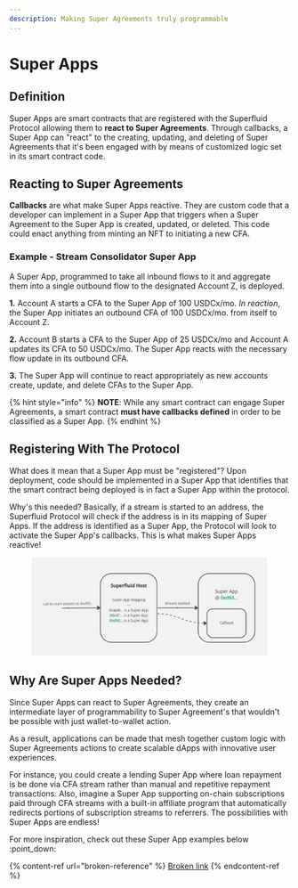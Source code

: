 ```yaml
---
description: Making Super Agreements truly programmable
---
```


# Super Apps

## Definition

Super Apps are smart contracts that are registered with the Superfluid Protocol allowing them to **react to Super Agreements**. Through callbacks, a Super App can "react" to the creating, updating, and deleting of Super Agreements that it's been engaged with by means of customized logic set in its smart contract code.

## **Reacting to Super Agreements**

**Callbacks** are what make Super Apps reactive. They are custom code that a developer can implement in a Super App that triggers when a Super Agreement to the Super App is created, updated, or deleted. This code could enact anything from minting an NFT to initiating a new CFA.&#x20;

### **Example - Stream Consolidator Super App**

A Super App, programmed to take all inbound flows to it and aggregate them into a single outbound flow to the designated Account Z, is deployed.&#x20;

**1.** Account A starts a CFA to the Super App of 100 USDCx/mo. _In reaction_, the Super App initiates an outbound CFA of 100 USDCx/mo. from itself to Account Z.

**2.** Account B starts a CFA to the Super App of 25 USDCx/mo and Account A updates its CFA to 50 USDCx/mo. The Super App reacts with the necessary flow update in its outbound CFA.

**3.** The Super App will continue to react appropriately as new accounts create, update, and delete CFAs to the Super App.&#x20;

{% hint style="info" %}
**NOTE**: While any smart contract can engage Super Agreements, a smart contract **must have callbacks defined** in order to be classified as a Super App.
{% endhint %}

## Registering With The Protocol

What does it mean that a Super App must be "registered"? Upon deployment, code should be implemented in a Super App that identifies that the smart contract being deployed is in fact a Super App within the protocol.&#x20;

Why's this needed? Basically, if a stream is started to an address, the Superfluid Protocol will check if the address is in its mapping of Super Apps. If the address is identified as a Super App, the Protocol will look to activate the Super App's callbacks. This is what makes Super Apps reactive!

<figure><img src="../../.gitbook/assets/image (82).png" alt=""><figcaption></figcaption></figure>

## Why Are Super Apps Needed?

Since Super Apps can react to Super Agreements, they create an intermediate layer of programmability to Super Agreement's that wouldn't be possible with just wallet-to-wallet action.

As a result, applications can be made that mesh together custom logic with Super Agreements actions to create scalable dApps with innovative user experiences.

For instance, you could create a lending Super App where loan repayment is be done via CFA stream rather than manual and repetitive repayment transactions. Also, imagine a Super App supporting on-chain subscriptions paid through CFA streams with a built-in affiliate program that automatically redirects portions of subscription streams to referrers. The possibilities with Super Apps are endless!

For more inspiration, check out these Super App examples below :point\_down:

{% content-ref url="broken-reference" %}
[Broken link](broken-reference)
{% endcontent-ref %}
